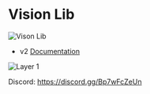 # Vision Lib

![Vison Lib](https://user-images.githubusercontent.com/112562956/198793556-9b5a6b92-c938-4703-b7f4-a477f604c367.png)

- v2 [Documentation](https://github.com/Loco-CTO/UI-Library/blob/main/VisionLibV2/README.md)

![Layer 1](https://user-images.githubusercontent.com/112562956/198802344-1e69debc-8ba5-4a78-a3cf-8c0076a8948c.png)

Discord: https://discord.gg/Bp7wFcZeUn
